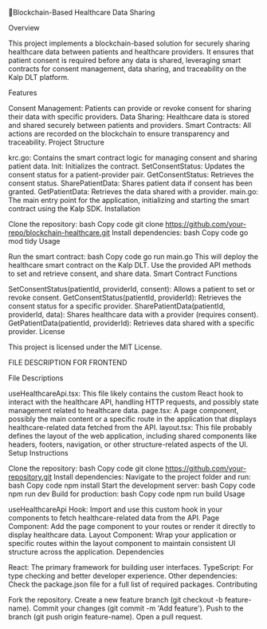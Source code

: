 🥼Blockchain-Based Healthcare Data Sharing

Overview

This project implements a blockchain-based solution for securely sharing healthcare data between patients and healthcare providers. It ensures that patient consent is required before any data is shared, leveraging smart contracts for consent management, data sharing, and traceability on the Kalp DLT platform.

Features

Consent Management: Patients can provide or revoke consent for sharing their data with specific providers.
Data Sharing: Healthcare data is stored and shared securely between patients and providers.
Smart Contracts: All actions are recorded on the blockchain to ensure transparency and traceability.
Project Structure


krc.go: Contains the smart contract logic for managing consent and sharing patient data.
Init: Initializes the contract.
SetConsentStatus: Updates the consent status for a patient-provider pair.
GetConsentStatus: Retrieves the consent status.
SharePatientData: Shares patient data if consent has been granted.
GetPatientData: Retrieves the data shared with a provider.
main.go: The main entry point for the application, initializing and starting the smart contract using the Kalp SDK.
Installation

Clone the repository:
bash
Copy code
git clone https://github.com/your-repo/blockchain-healthcare.git
Install dependencies:
bash
Copy code
go mod tidy
Usage

Run the smart contract:
bash
Copy code
go run main.go
This will deploy the healthcare smart contract on the Kalp DLT.
Use the provided API methods to set and retrieve consent, and share data.
Smart Contract Functions

SetConsentStatus(patientId, providerId, consent): Allows a patient to set or revoke consent.
GetConsentStatus(patientId, providerId): Retrieves the consent status for a specific provider.
SharePatientData(patientId, providerId, data): Shares healthcare data with a provider (requires consent).
GetPatientData(patientId, providerId): Retrieves data shared with a specific provider.
License

This project is licensed under the MIT License.

FILE DESCRIPTION FOR FRONTEND

File Descriptions

useHealthcareApi.tsx:
This file likely contains the custom React hook to interact with the healthcare API, handling HTTP requests, and possibly state management related to healthcare data.
page.tsx:
A page component, possibly the main content or a specific route in the application that displays healthcare-related data fetched from the API.
layout.tsx:
This file probably defines the layout of the web application, including shared components like headers, footers, navigation, or other structure-related aspects of the UI.
Setup Instructions

Clone the repository:
bash
Copy code
git clone https://github.com/your-repository.git
Install dependencies: Navigate to the project folder and run:
bash
Copy code
npm install
Start the development server:
bash
Copy code
npm run dev
Build for production:
bash
Copy code
npm run build
Usage

useHealthcareApi Hook: Import and use this custom hook in your components to fetch healthcare-related data from the API.
Page Component: Add the page component to your routes or render it directly to display healthcare data.
Layout Component: Wrap your application or specific routes within the layout component to maintain consistent UI structure across the application.
Dependencies

React: The primary framework for building user interfaces.
TypeScript: For type checking and better developer experience.
Other dependencies: Check the package.json file for a full list of required packages.
Contributing

Fork the repository.
Create a new feature branch (git checkout -b feature-name).
Commit your changes (git commit -m 'Add feature').
Push to the branch (git push origin feature-name).
Open a pull request.